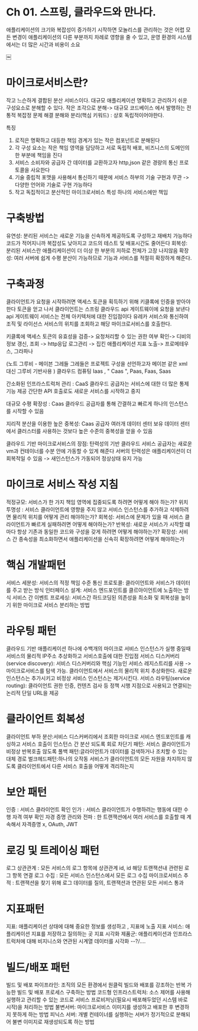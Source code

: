 # Ch 01. 스프링, 클라우드와 만나다.
애플리케이션의 크기와 복잡성이 증가하기 시작하면 모놀리스를 관리하는 것은 어렵
모든 변경이 애플리케이션의 다른 부분까지 차례로 영향을 줄 수 있고, 운영 환경의 시스템에서는 더 많은 시간과 비용이 소요

￼
# 마이크로서비스란?
작고 느슨하게 결합된 분산 서비스이다. 대규모 애플리케이션 명확하고 관리하기 쉬운 구성요소로 분해할 수 있다.
작은 조각으로 분해-> 대규모 코드베이스 에서 발행하는 전통적 복잡정 문제 해결
분해와 분리(핵심 키워드) : 상호 독립적이어야한다.

특징
1. 로직은 명확하고 대등한 책임 경계가 있는 작은 컴포넌트로 분해된다
2. 각 구성 요소는 작은 책임 영역을 담당하고 서로 독립적 배포, 비즈니스의 도메인의 한 부분에 책임을 진다
3. 서비스 소비자와 공급자 간 데이터를 교환하고자 http,json 같은 경량의 통신 프로토콜을 사요한다
4. 기술 중립적 포맷을 사용해서 통신하기 때문에 서비스 하부의 기술 구현과 무관 -> 다양한 언어와 기술로 구현 가능하다
5. 작고 독집적이고 분산적인 마이크로서비스 특성 하나의 서비스에만 책임

# 구축방법
유연성: 분리된 서비스는 새로운 기능을 신속하게 제공하도록 구성하고 재배치 가능하다 코드가 적어지니까 복잡성도 낮아지고 코드의 테스트 및 배포시간도 줄어든다
회복성: 분리된 서비스란 애플리케이션이 더 이상 한 부분의 저하로 전체가 고장 나지않음
확장성: 여러 서버에 쉽게 수평 분산이 가능하므로 기능과 서비스를 적절히 확장하게 해준다.

# 구축과정
클라이언트가 요청을 시작하려면 액세스 토큰을 획득하기 위해 키클록에 인증을 받아야한다
토큰을 얻고 나서 클라이언트는 스프링 클라우드 api 게이트웨이에 요청을 보낸다
api 게이트웨이 서비스는 전체 아키텍처에 대한 진입점이다
유레카 서비스와 통신하여 조직 및 라이선스 서비스의 위치를 조회하고 해당 마이크로서비스를 호출한다.

키클록에 액세스 토큰의 유효성을 검증-> 요청처리할 수 있는 권한 여부 확인-> 디비의 정보 갱신, 조회 -> http응답
로그관리 -> 집킨
애플리케이션 지표 노출-> 프로메테우스, 그라파나

(노트 그루비 - 메이븐 그레들
 그레들은 프로젝트 구성을 선언하고자 메이븐 같은 xml 대신 그루비 기반사용
)
클라우드 컴퓨팅
Iaas , " Caas ", Paas, Faas, Saas

간소화된 인프라스트럭처 관리 : CaaS 클라우드 공급자는 서비스에 대한 더 많은 통제 기능 제공
간단한 API 호출로도 새로운 서비스를 시작하고 중지

대규모 수평 확장성 : Caas 클라우드 공급자를 통해 간결하고 빠르게 하나의 인스턴스를 시작할 수 있음

지리적 분산을 이용한 높은 중복성: Caas 공급자 여러개 데이터 센터 보유 데이터 센터에서 클러스터를 사용하는 것보다 높은 수준의 중복성을 얻을 수 있음

클라우드 기반 마이크로서비스의 장점: 탄력성의 기반
클라우드 서비스 공급자는 새로운 vm과 컨테이너를 수분 안에 가동할 수 있게 해준다
서버의 탄력성은 애플리케이션이 더 회복적일 수 있음 -> 새인스턴스가 가동되어 정상상태 유지 가능

# 마이크로 서비스 작성 지침
적정규모: 서비스가 한 가지 책임 영역에 집중되도록 하려면 어떻게 해야 하는가?
위치 투명성 : 서비스 클라이언트에 영향을 주지 않고 서비스 인스턴스를 추가하고 삭제하려면 물리적 위치를 어떻게 관리 해야하는가?
회복성: 서비스에 문제가 있을 때 서비스 클라이언트가 빠르게 실패하려면 어떻게 해야하는가?
반복성: 새로운 서비스가 시작할 떄마다 항상 기존과 동일한 코드와 구성을 갖게 하려면 어떻게 해야하는가?
확장성: 서비스 간 종속성을 최소화하면서 애플리케이션을 신속히 확장하려면 어떻게 해야하는가

# 핵심 개발패턴

서비스 세분성: 서비스의 적정 책임 수준
통신 프로토콜: 클라이언트와 서비스가 데이터를 주고 받는 방식
인터페이스 설계: 서비스 엔드포인트를 클르아이언트에 노출하는 방식
서비스 간 이벤트 프로세싱: 서비스간 하드코딩된 의존성을 최소화 및 회복성을 높이기 위한 마이크로 서비스 분리하는 방법

# 라우팅 패턴

클라우드 기반 애플리케이션 하나에 수백개의 마이크로 서비스 인스턴스가 실행 중일때 서비스의 물리적 IP주소 추상화하고 서비스호출에 대한 진입점
서비스 디스커버리(service discovery): 서비스 디스커버리와 핵심 기능인 서비스 레지스트리를 사용 -> 마이크로서비스를 탐색 가능. 
클라이언트에서 서비스의 물리적 위치 추상화한다. 새로운 인스턴스는 추가시키고 비정상 서비스 인스턴스는 제거시킨다.
서비스 라우팅(service routing): 클라이언트 권한 인증, 컨텐츠 검사 등 정책 시행 지점으로 사용되고 연결되는 논리적 단일 URL을 제공

# 클라이언트 회복성

클라이언트 부하 분산:서비스 디스커버리에서 조회한 마이크로 서비스 엔드포인트를 캐싱하고 서비스 호출이 인스턴스 간 분산 되도록
회로 차단기 패턴: 서비스 클라이언트가 비정상 반복호출 않도록
풀백 패턴:글라이언트가 데이터를 검색하거나 조치할 수 있는 대체 경로
벌크헤드패턴:하나의 오작동 서비스가 클라이언트의 모든 자원을 차지하지 않도록 클라이언트에서 다른 서비스 호출을 어떻게 격리하는지

# 보안 패턴

인증 : 서비스 클라이언트 확인
인가 : 서비스 클라이언트가 수행하려는 행동에 대한 수행 자격 여부 확인
자경 증명 관리와 전파 : 한 트랜잭션에서 여러 서비스를 호출할 때 계속해서 자격증명 x, OAuth, JWT

# 로깅 및 트레이싱 패턴 

로그 상관관계 : 모든 서비스의 로그 항목에 상관관계 id, id 해당 트랜잭션내 관련된 로그 항목 연결
로그 수집 : 모든 서비스 인스턴스에서 모든 로그 수집
마이크로서비스 추적 : 트랜잭션을 찾기 위해 로그 데이터를 질의, 트랜잭션과 연관된 모든 서비스 통과

# 지표패턴

지표: 애플리케이션 상태에 대해 중요한 정보를 생성하고 , 지표에 노출
지표 서비스: 애플리케이션 지표를 저장하고 질의하는 곳
지표 시각화 제품군: 애플리케이션과 인프라스트럭처에 대해 비지니스와 연관된 시계열 데이터를 시각화 --?/....

# 빌드/배포 패턴

빌드 및 배포 파이프라인: 조직의 모든 환경에서 원클릭 빌드와 배포를 강조하는 반복 가능한 빌드 및 배포 프로세스 구축하는 방법
코드형 인프라스트럭처: 소스 제어를 사용해 실행하고 관리할 수 있는 코드로 서비스 프로비저닝(필요시 배포해두었던 시스템 바로시작)을 처리하는 방법
불변서버: 마이크로서비스 이미지를 생성하고 배포한 후 변경하지 못하게 하는 방법
피닉스 서버: 개별 컨테이너를 실행하는 서버가 정기적으로 분해되어 불변 이미지로 재생성되도록 하는 방법